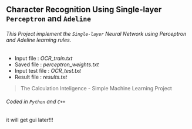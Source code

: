 ## Character Recognition Using Single-layer `Perceptron` and `Adeline`
###### This Project implement the `Single-layer` Neural Network using Perceptron and Adeline learning rules.
- Input file : *OCR_train.txt*
- Saved file : *‫‪perceptron_weights.txt‬‬*
- Input test file : *OCR_test.txt*
- Result file : *‫‪results.txt‬‬*

>The Calculation Inteligence - Simple Machine Learning Project

###### Coded in `Python` and `C++`

it will get gui later!!!

